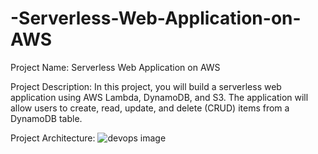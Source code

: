 # -Serverless-Web-Application-on-AWS

Project Name: Serverless Web Application on AWS

Project Description:
In this project, you will build a serverless web application using AWS Lambda, DynamoDB, and S3. The application will allow users to create, read, update, and delete (CRUD) items from a DynamoDB table.

Project Architecture:
![devops image](https://github.com/user-attachments/assets/53519df0-2fcf-4f3a-a7d7-4c698dae5bca)
